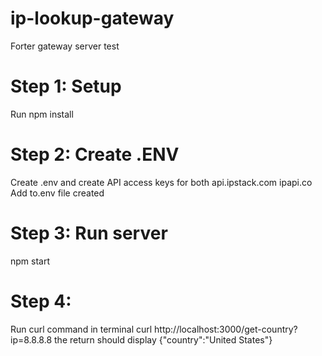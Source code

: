 # ip-lookup-gateway
Forter gateway server test

# Step 1: Setup
 Run npm install

# Step 2: Create .ENV
 Create .env and create API access keys for both 
 api.ipstack.com
 ipapi.co
 Add to.env file created 

# Step 3: Run server 
 npm start

# Step 4: 
 Run curl command in terminal curl http://localhost:3000/get-country?ip=8.8.8.8
 the return should display {"country":"United States"}

